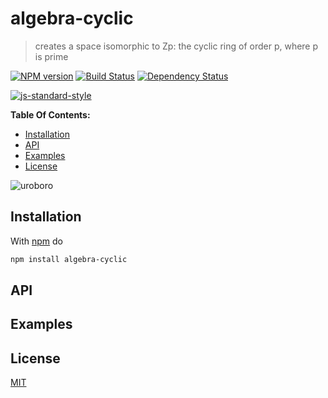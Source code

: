 # algebra-cyclic

> creates a space isomorphic to Zp: the cyclic ring of order p, where p is prime

[![NPM version](https://badge.fury.io/js/algebra-cyclic.svg)](http://badge.fury.io/js/algebra-cyclic) [![Build Status](https://travis-ci.org/fibo/algebra-cyclic.svg?branch=master)](https://travis-ci.org/fibo/algebra-cyclic?branch=master) [![Dependency Status](https://gemnasium.com/fibo/algebra-cyclic.svg)](https://gemnasium.com/fibo/algebra-cyclic)

[![js-standard-style](https://cdn.rawgit.com/feross/standard/master/badge.svg)](https://github.com/feross/standard)

**Table Of Contents:**

* [Installation](#installation)
* [API](#api)
* [Examples](#examples)
* [License](#license)

![uroboro][uroboro]

## Installation

With [npm](https://npmjs.org/) do

```bash
npm install algebra-cyclic
```

## API

## Examples

## License

[MIT](http://g14n.info/mit-license/)

[uroboro]: https://upload.wikimedia.org/wikipedia/commons/7/71/Serpiente_alquimica.jpg
